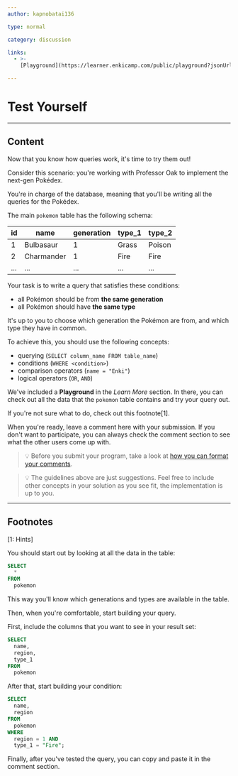 ```yaml
---
author: kapnobatai136

type: normal

category: discussion

links:
  - >-
    [Playground](https://learner.enkicamp.com/public/playground?jsonUrl=https%3A%2F%2Fgist.githubusercontent.com%2Fkapnobatai137%2F2b85df43ad3d134112160d24aa78ad5a%2Fraw%2F9b4aab60d58fbe17e783458192629d83c6eb53aa%2Fsql-building-queries-discussion-insight.json){website}

---
```


# Test Yourself

---

## Content

Now that you know how queries work, it's time to try them out!

Consider this scenario: you're working with Professor Oak to implement the next-gen Pokédex.

You're in charge of the database, meaning that you'll be writing all the queries for the Pokédex.

The main `pokemon` table has the following schema:

| id  | name       | generation | type_1 | type_2 |
|-----|------------|------------|--------|--------|
| 1   | Bulbasaur  | 1          | Grass  | Poison |
| 2   | Charmander | 1          | Fire   | Fire   |
| ... | ...        | ...        | ...    | ...    |

Your task is to write a query that satisfies these conditions:
- all Pokémon should be from **the same generation**
- all Pokémon should have **the same type**

It's up to you to choose which generation the Pokémon are from, and which type they have in common.

To achieve this, you should use the following concepts:
- querying (`SELECT column_name FROM table_name`)
- conditions (`WHERE <condition>`)
- comparison operators (`name = "Enki"`)
- logical operators (`OR`, `AND`)

We've included a **Playground** in the *Learn More* section. In there, you can check out all the data that the `pokemon` table contains and try your query out.

If you're not sure what to do, check out this footnote[1].

When you're ready, leave a comment here with your submission. If you don't want to participate, you can always check the comment section to see what the other users come up with.

> 💡 Before you submit your program, take a look at [how you can format your comments](https://www.enki.com/glossary/general/markdown-formatting).

> 💡 The guidelines above are just suggestions. Feel free to include other concepts in your solution as you see fit, the implementation is up to you.

---

## Footnotes

[1: Hints]

You should start out by looking at all the data in the table:

```sql
SELECT
  *
FROM
  pokemon
```

This way you'll know which generations and types are available in the table.

Then, when you're comfortable, start building your query.

First, include the columns that you want to see in your result set:

```sql
SELECT
  name,
  region,
  type_1
FROM
  pokemon
```

After that, start building your condition:

```sql
SELECT
  name,
  region
FROM
  pokemon
WHERE
  region = 1 AND
  type_1 = "Fire";
```

Finally, after you've tested the query, you can copy and paste it in the comment section.